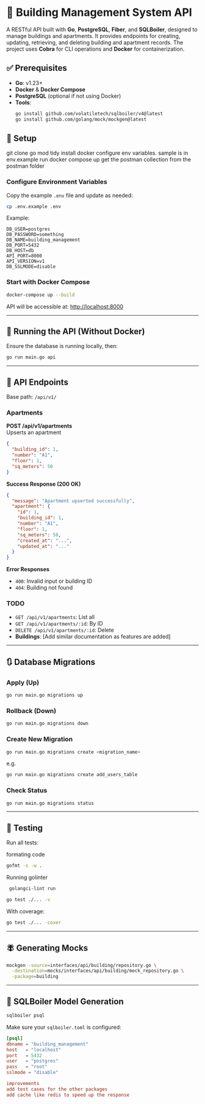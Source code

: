 # 🏢 Building Management System API

A RESTful API built with **Go**, **PostgreSQL**, **Fiber**, and **SQLBoiler**, designed to manage buildings and apartments. It provides endpoints for creating, updating, retrieving, and deleting building and apartment records. The project uses **Cobra** for CLI operations and **Docker** for containerization.


## ✅ Prerequisites

- **Go**: v1.23+
- **Docker** & **Docker Compose**
- **PostgreSQL** (optional if not using Docker)
- **Tools**:
  ```bash
  go install github.com/volatiletech/sqlboiler/v4@latest
  go install github.com/golang/mock/mockgen@latest
  ```

## 🚀 Setup
git clone 
go mod tidy
install docker
configure env variables. sample is in env.example
run docker compose up
get the postman collection from the postman folder


### Configure Environment Variables

Copy the example `.env` file and update as needed:

```bash
cp .env.example .env
```

Example:

```env
DB_USER=postgres
DB_PASSWORD=something
DB_NAME=building_management
DB_PORT=5432
DB_HOST=db
API_PORT=8000
API_VERSION=v1
DB_SSLMODE=disable
```

### Start with Docker Compose

```bash
docker-compose up --build
```

API will be accessible at: [http://localhost:8000](http://localhost:8000)

---

## 🧩 Running the API (Without Docker)

Ensure the database is running locally, then:

```bash
go run main.go api
```

---

## 📡 API Endpoints

Base path: `/api/v1/`

### Apartments

**POST /api/v1/apartments**  
Upserts an apartment

```json
{
  "building_id": 1,
  "number": "A1",
  "floor": 1,
  "sq_meters": 50
}
```

**Success Response (200 OK)**

```json
{
  "message": "Apartment upserted successfully",
  "apartment": {
    "id": 1,
    "building_id": 1,
    "number": "A1",
    "floor": 1,
    "sq_meters": 50,
    "created_at": "...",
    "updated_at": "..."
  }
}
```

**Error Responses**

- `400`: Invalid input or building ID  
- `404`: Building not found

### TODO

- `GET /api/v1/apartments`: List all  
- `GET /api/v1/apartments/:id`: By ID  
- `DELETE /api/v1/apartments/:id`: Delete  
- **Buildings**: [Add similar documentation as features are added]

---

## 🔃 Database Migrations

### Apply (Up)

```bash
go run main.go migrations up
```

### Rollback (Down)

```bash
go run main.go migrations down
```

### Create New Migration

```bash
go run main.go migrations create <migration_name>
```

e.g.

```bash
go run main.go migrations create add_users_table
```

### Check Status

```bash
go run main.go migrations status
```

---

## 🧪 Testing

Run all tests:

formating code
```bash
gofmt -s -w .
```
Running golinter 
```bash
 golangci-lint run
```
```bash
go test ./... -v
```

With coverage:

```bash
go test ./... -cover
```

---

## 🪰 Generating Mocks

```bash
mockgen -source=interfaces/api/building/repository.go \
  -destination=mocks/interfaces/api/building/mock_repository.go \
  -package=building
```

---

## 🔄 SQLBoiler Model Generation

```bash
sqlboiler psql
```

Make sure your `sqlboiler.toml` is configured:

```toml
[psql]
dbname = "building_management"
host   = "localhost"
port   = 5432
user   = "postgres"
pass   = "root"
sslmode = "disable"

improvements
add test cases for the other packages 
add cache like redis to speed up the response